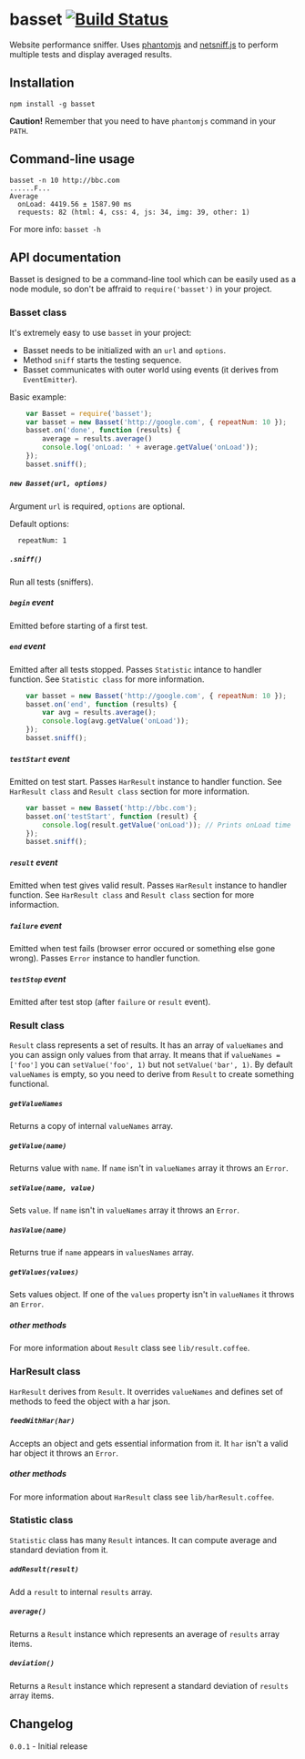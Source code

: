 # basset [![Build Status](https://secure.travis-ci.org/fragphace/basset.png?branch=master)](http://travis-ci.org/fragphace/basset)

Website performance sniffer. 
Uses [phantomjs](http://phantomjs.org/) and 
[netsniff.js](https://github.com/ariya/phantomjs/blob/master/examples/netsniff.js) 
to perform multiple tests and display averaged results.

## Installation

```
npm install -g basset
```

**Caution!** Remember that you need to have `phantomjs` command in your `PATH`. 

## Command-line usage

```
basset -n 10 http://bbc.com
......F...
Average
  onLoad: 4419.56 ± 1587.90 ms
  requests: 82 (html: 4, css: 4, js: 34, img: 39, other: 1)
```

For more info: `basset -h`

## API documentation

Basset is designed to be a command-line tool which can be easily
used as a node module, so don't be affraid to `require('basset')` in your project.

### Basset class

It's extremely easy to use `basset` in your project:

* Basset needs to be initialized with an `url` and `options`.
* Method `sniff` starts the testing sequence. 
* Basset communicates with outer world using events (it derives from `EventEmitter`).

Basic example:

```javascript
	var Basset = require('basset');
	var basset = new Basset('http://google.com', { repeatNum: 10 });
	basset.on('done', function (results) {
		average = results.average()
		console.log('onLoad: ' + average.getValue('onLoad'));
	});
	basset.sniff();
```

##### `new Basset(url, options)`

Argument `url` is required, `options` are optional.

Default options:

```
  repeatNum: 1
```

##### `.sniff()`

Run all tests (sniffers).

##### `begin` event

Emitted before starting of a first test.

##### `end` event

Emitted after all tests stopped. Passes `Statistic` intance to handler function.
See `Statistic class` for more information.

```javascript
	var basset = new Basset('http://google.com', { repeatNum: 10 });
	basset.on('end', function (results) {
		var avg = results.average();
		console.log(avg.getValue('onLoad'));
	});
	basset.sniff();
```

##### `testStart` event

Emitted on test start. Passes `HarResult` instance to handler function.
See `HarResult class` and `Result class` section for more information.

```javascript
	var basset = new Basset('http://bbc.com');
	basset.on('testStart', function (result) {
		console.log(result.getValue('onLoad')); // Prints onLoad time
	});
	basset.sniff();
```

##### `result` event

Emitted when test gives valid result. Passes `HarResult` instance to handler function.
See `HarResult class` and `Result class` section for more informaction.

##### `failure` event

Emitted when test fails (browser error occured or something else gone wrong).
Passes `Error` instance to handler function.

##### `testStop` event

Emitted after test stop (after `failure` or `result` event).

### Result class

`Result` class represents a set of results. It has an array of `valueNames`
and you can assign only values from that array. It means that if `valueNames = ['foo']`
you can `setValue('foo', 1)` but not `setValue('bar', 1)`. By default `valueNames` is empty,
so you need to derive from `Result` to create something functional.

##### `getValueNames`

Returns a copy of internal `valueNames` array.

##### `getValue(name)`

Returns value with `name`. If `name` isn't in `valueNames` array it throws an `Error`.

##### `setValue(name, value)`

Sets `value`. If `name` isn't in `valueNames` array it throws an `Error`.

##### `hasValue(name)`

Returns true if `name` appears in `valuesNames` array.

##### `getValues(values)`

Sets values object. If one of the `values` property isn't in `valueNames` it throws an `Error`.

##### other methods

For more information about `Result` class see `lib/result.coffee`.

### HarResult class

`HarResult` derives from `Result`. It overrides `valueNames` and defines set of methods to
feed the object with a har json.

##### `feedWithHar(har)`

Accepts an object and gets essential information from it. It `har` isn't a valid
har object it throws an `Error`.

##### other methods

For more information about `HarResult` class see `lib/harResult.coffee`.

### Statistic class

`Statistic` class has many `Result` intances. It can compute average
and standard deviation from it.

##### `addResult(result)`

Add a `result` to internal `results` array.

##### `average()`

Returns a `Result` instance which represents an average of `results` array items.

##### `deviation()`

Returns a `Result` instance which represent a standard deviation of `results` array items.

## Changelog

`0.0.1` - Initial release